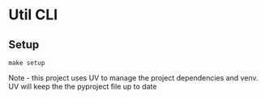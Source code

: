# Util CLI


## Setup
`make setup`




Note - this project uses UV to manage the project dependencies and venv. UV will keep the the pyproject file up to date
